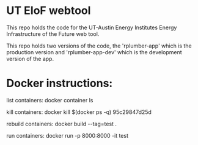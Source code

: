 # UT EIoF webtool

This repo holds the code for the UT-Austin Energy Institutes Energy Infrastructure of the Future web tool. 

This repo holds two versions of the code, the 'rplumber-app' which is the production version and 'rplumber-app-dev' which is the development version of the app.






# Docker instructions:

list containers: docker container ls

kill containers: docker kill $(docker ps -q) 95c29847d25d

rebuild containers: docker build --tag=test .

run containers: docker run -p 8000:8000 -it test
